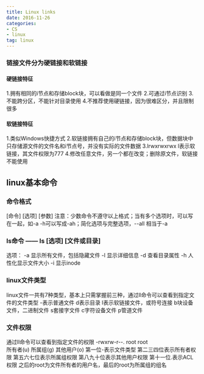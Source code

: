 ```yaml
---
title: Linux links
date: 2016-11-26 
categories: 
- CS
- linux
tag: linux 
---
```


### 链接文件分为硬链接和软链接

#### 硬链接特征
1.拥有相同的i节点和存储block块，可以看做是同一个文件
2.可通过i节点识别
3.不能跨分区，不能针对目录使用
4.不推荐使用硬链接，因为很难区分，并且限制很多
<!--more-->

#### 软链接特征
1.类似Windows快捷方式
2.软链接拥有自己的i节点和存储block块，但数据块中只存储源文件的文件名和i节点号，并没有实际的文件数据
3.lrwxrwxrwx l表示软链接，其文件权限为777
4.修改任意文件，另一个都在改变；删除原文件，软链接不能使用

## linux基本命令

### 命令格式
[命令] [选项] [参数]
注意：少数命令不遵守以上格式；当有多个选项时，可以写在一起，如-a -h可以写成-ah；简化选项与完整选项，--all 相当于-a


### ls命令 —— ls [选项] [文件或目录]
选项：
-a 显示所有文件，包括隐藏文件
-l 显示详细信息
-d 查看目录属性
-h 人性化显示文件大小
-i 显示inode

### linux文件类型
linux文件一共有7种类型，基本上只需掌握前三种，通过ll命令可以查看到指定文件的文件类型
-表示普通文件
d表示目录
l表示软链接文件，或符号连接
b块设备文件，二进制文件
s套接字文件
c字符设备文件
p管道文件

### 文件权限
通过ll命令可以查看到指定文件的权限
-rwxrw-r--. root root	
所有者(u) 所属组(g) 其他用户(o)
第一位-表示文件类型
第二三四位表示所有者权限
第五六七位表示所属组权限
第八九十位表示其他用户权限
第十一位.表示ACL权限
之后的root为文件所有者的用户名，最后的root为所属组的组名

